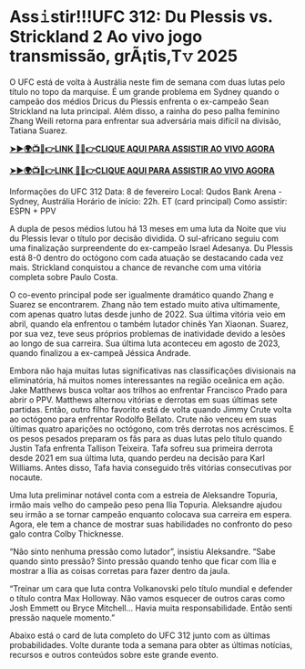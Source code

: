 # Ass𝚒stir!!!UFC 312: Du Plessis vs. Strickland 2 Ao vivo jogo transmissão, grÃ¡tis,T𝚟 2025


O UFC está de volta à Austrália neste fim de semana com duas lutas pelo título no topo da marquise. É um grande problema em Sydney quando o campeão dos médios Dricus du Plessis enfrenta o ex-campeão Sean Strickland na luta principal. Além disso, a rainha do peso palha feminino Zhang Weili retorna para enfrentar sua adversária mais difícil na divisão, Tatiana Suarez.

**[➤►🌍📺📱👉LINK 🔴✅👉CLIQUE AQUI PARA ASSISTIR AO VIVO AGORA](https://live-stream-online-anywhere.blogspot.com/2025/02/ufc-312.html)**

**[➤►🌍📺📱👉LINK 🔴✅👉CLIQUE AQUI PARA ASSISTIR AO VIVO AGORA](https://live-stream-online-anywhere.blogspot.com/2025/02/ufc-312.html)**

Informações do UFC 312 Data: 8 de fevereiro Local: Qudos Bank Arena - Sydney, Austrália Horário de início: 22h. ET (card principal) Como assistir: ESPN + PPV

A dupla de pesos médios lutou há 13 meses em uma luta da Noite que viu du Plessis levar o título por decisão dividida. O sul-africano seguiu com uma finalização surpreendente do ex-campeão Israel Adesanya. Du Plessis está 8-0 dentro do octógono com cada atuação se destacando cada vez mais. Strickland conquistou a chance de revanche com uma vitória completa sobre Paulo Costa.

O co-evento principal pode ser igualmente dramático quando Zhang e Suarez se encontrarem. Zhang não tem estado muito ativa ultimamente, com apenas quatro lutas desde junho de 2022. Sua última vitória veio em abril, quando ela enfrentou o também lutador chinês Yan Xiaonan. Suarez, por sua vez, teve seus próprios problemas de inatividade devido a lesões ao longo de sua carreira. Sua última luta aconteceu em agosto de 2023, quando finalizou a ex-campeã Jéssica Andrade.

Embora não haja muitas lutas significativas nas classificações divisionais na eliminatória, há muitos nomes interessantes na região oceânica em ação. Jake Matthews busca voltar aos trilhos ao enfrentar Francisco Prado para abrir o PPV. Matthews alternou vitórias e derrotas em suas últimas sete partidas. Então, outro filho favorito está de volta quando Jimmy Crute volta ao octógono para enfrentar Rodolfo Bellato. Crute não venceu em suas últimas quatro aparições no octógono, com três derrotas nos acréscimos. E os pesos pesados ​​preparam os fãs para as duas lutas pelo título quando Justin Tafa enfrenta Tallison Teixeira. Tafa sofreu sua primeira derrota desde 2021 em sua última luta, quando perdeu na decisão para Karl Williams. Antes disso, Tafa havia conseguido três vitórias consecutivas por nocaute.

Uma luta preliminar notável conta com a estreia de Aleksandre Topuria, irmão mais velho do campeão peso pena Ilia Topuria. Aleksandre ajudou seu irmão a se tornar campeão enquanto colocava sua carreira em espera. Agora, ele tem a chance de mostrar suas habilidades no confronto do peso galo contra Colby Thicknesse.

“Não sinto nenhuma pressão como lutador”, insistiu Aleksandre. “Sabe quando sinto pressão? Sinto pressão quando tenho que ficar com Ilia e mostrar a Ilia as coisas corretas para fazer dentro da jaula.

“Treinar um cara que luta contra Volkanovski pelo título mundial e defender o título contra Max Holloway. Não vamos esquecer de outros caras como Josh Emmett ou Bryce Mitchell… Havia muita responsabilidade. Então senti pressão naquele momento.”

Abaixo está o card de luta completo do UFC 312 junto com as últimas probabilidades. Volte durante toda a semana para obter as últimas notícias, recursos e outros conteúdos sobre este grande evento.

